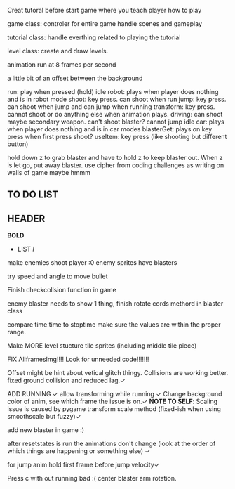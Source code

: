Creat tutoral before start game where you teach player how to play

game class:
controler for entire game
handle scenes and gameplay

tutorial class:
handle everthing related to playing the tutorial

level class:
create and draw levels.

animation run at 8 frames per second


a little bit of an offset between the background


run: play when pressed (hold)
idle robot: plays when player does nothing and is in robot mode
shoot: key press. can shoot when run
jump: key press. can shoot when jump and can jump when running
transform: key press. cannot shoot or do anything else when animation plays.
driving: can shoot maybe secondary weapon. can't shoot blaster? cannot jump
idle car: plays when player does nothing and is in car modes
blasterGet: plays on key press when first press shoot?
useItem: key press (like shooting but different button)

hold down z to grab blaster and have to hold z to keep blaster out. When z is let go, put away blaster.
use cipher from coding challenges as writing on walls of game maybe hmmm


## TO DO LIST
## HEADER
**BOLD**
* LIST
*I*

make enemies shoot player :0
enemy sprites have blasters


try speed and angle to move bullet


Finish checkcollsion function in game

enemy blaster needs to show 1 thing, finish rotate cords methord in blaster class

compare time.time to stoptime make sure the values are within the proper range.

Make MORE level stucture tile sprites (including middle tile piece)


FIX AllframesImg!!!!
Look for unneeded code!!!!!!!

Offset might be hint about vetical glitch thingy. Collisions are working better. fixed ground collision and reduced lag.✓

ADD RUNNING ✓
allow transforming while running ✓
Change background color of anim, see which frame the issue is on.✓
**NOTE TO SELF**: Scaling issue is caused by pygame transform scale method (fixed-ish when using smoothscale but fuzzy)✓

add new blaster in game :)

after resetstates is run the animations don't change (look at the order of which things are happening or something else) ✓

for jump anim hold first frame before jump velocity✓

Press c with out running bad :(
center blaster arm rotation.